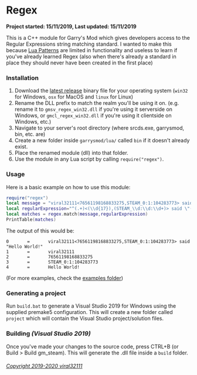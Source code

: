 # Regex

**Project started: 15/11/2019, Last updated: 15/11/2019**

This is a C++ module for Garry's Mod which gives developers access to the Regular Expressions string matching standard. I wanted to make this because [Lua Patterns](https://wiki.garrysmod.com/page/Patterns) are limited in functionality and useless to learn if you've already learned Regex (also when there's already a standard in place they should never have been created in the first place)

### Installation
1. Download the [latest release](https://github.com/viral32111/gm_regex/releases) binary file for your operating system (`win32` for Windows, `osx` for MacOS and `linux` for Linux)
2. Rename the DLL prefix to match the realm you'll be using it on. (e.g. rename it to `gmsv_regex_win32.dll` if you're using it serverside on Windows, or `gmcl_regex_win32.dll` if you're using it clientside on Windows, etc.)
3. Navigate to your server's root directory (where srcds.exe, garrysmod, bin, etc. are)
4. Create a new folder inside `garrysmod/lua/` called `bin` if it doesn't already exist.
5. Place the renamed module (dll) into that folder.
6. Use the module in any Lua script by calling `require("regex")`.

### Usage
Here is a basic example on how to use this module:
```lua
require("regex")
local message = "viral32111<76561198168833275,STEAM_0:1:104283773> said \"Hello World!\""
local regularExpression="^(.+)<(\\d{17}),(STEAM_\\d:\\d:\\d+)> said \"(.*)\"$"
local matches = regex.match(message,regularExpression)
PrintTable(matches)
```

The output of this would be:
```
0       =       viral32111<76561198168833275,STEAM_0:1:104283773> said "Hello World!"
1       =       viral32111
2       =       76561198168833275
3       =       STEAM_0:1:104283773
4       =       Hello World!
```

(For more examples, check the [examples folder](examples))

### Generating a project
Run `build.bat` to generate a Visual Studio 2019 for Windows using the supplied premake5 configuration. This will create a new folder called `project` which will contain the Visual Studio project/solution files.

### Building *(Visual Studio 2019)*
Once you've made your changes to the source code, press CTRL+B (or Build > Build gm_steam). This will generate the .dll file inside a `build` folder.

###### [Copyright 2019-2020 viral32111](LICENSE.md)
